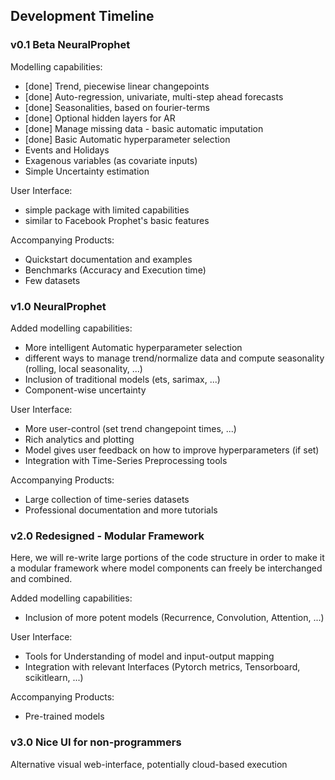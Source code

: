 ## Development Timeline
### v0.1 Beta NeuralProphet
Modelling capabilities:
* [done] Trend, piecewise linear changepoints
* [done] Auto-regression, univariate, multi-step ahead forecasts
* [done] Seasonalities, based on fourier-terms
* [done] Optional hidden layers for AR
* [done] Manage missing data - basic automatic imputation
* [done] Basic Automatic hyperparameter selection 
* Events and Holidays
* Exagenous variables (as covariate inputs)
* Simple Uncertainty estimation

User Interface:
* simple package with limited capabilities
* similar to Facebook Prophet's basic features

Accompanying Products:
* Quickstart documentation and examples
* Benchmarks (Accuracy and Execution time)
* Few datasets

### v1.0 NeuralProphet
Added modelling capabilities:
* More intelligent Automatic hyperparameter selection
* different ways to manage trend/normalize data and compute seasonality (rolling, local seasonality, ...)
* Inclusion of traditional models (ets, sarimax, ...)
* Component-wise uncertainty

User Interface:
* More user-control (set trend changepoint times, ...)
* Rich analytics and plotting 
* Model gives user feedback on how to improve hyperparameters (if set)
* Integration with Time-Series Preprocessing tools

Accompanying Products:
* Large collection of time-series datasets
* Professional documentation and more tutorials

### v2.0 Redesigned - Modular Framework
Here, we will re-write large portions of the code structure in order to make it a modular framework where model components can freely be interchanged and combined. 

Added modelling capabilities:
* Inclusion of more potent models (Recurrence, Convolution, Attention, ...)

User Interface:
* Tools for Understanding of model and input-output mapping
* Integration with relevant Interfaces (Pytorch metrics, Tensorboard, scikitlearn, ...)

Accompanying Products:
* Pre-trained models

### v3.0 Nice UI for non-programmers
Alternative visual web-interface, potentially cloud-based execution
